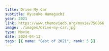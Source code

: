 ```yaml
---
title: Drive My Car
subtitle: Ryusuke Hamaguchi
year: 2021
link: https://www.themoviedb.org/movie/758866
image: ./images/drive-my-car.jpg
type: Movie
date: 2024-04-13
tags: [{ name: "Best of 2021", rank: 5 }]
---
```

